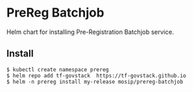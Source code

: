 # PreReg Batchjob

Helm chart for installing Pre-Registration Batchjob service.

## Install
```console
$ kubectl create namespace prereg
$ helm repo add tf-govstack  https://tf-govstack.github.io
$ helm -n prereg install my-release mosip/prereg-batchjob
```

